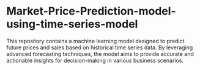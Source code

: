 # Market-Price-Prediction-model-using-time-series-model
This repository contains a machine learning model designed to predict future prices and sales based on historical time series data. By leveraging advanced forecasting techniques, the model aims to provide accurate and actionable insights for decision-making in various business scenarios.
